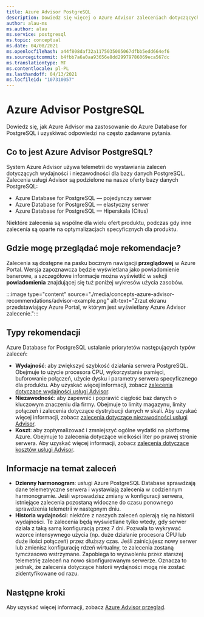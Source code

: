 ```yaml
---
title: Azure Advisor PostgreSQL
description: Dowiedz się więcej o Azure Advisor zaleceniach dotyczących usługi PostgreSQL.
author: alau-ms
ms.author: alau
ms.service: postgresql
ms.topic: conceptual
ms.date: 04/08/2021
ms.openlocfilehash: a44f808daf32a1175035005067dfbb5edd664ef6
ms.sourcegitcommit: b4fbb7a6a0aa93656e8dd29979786069eca567dc
ms.translationtype: MT
ms.contentlocale: pl-PL
ms.lasthandoff: 04/13/2021
ms.locfileid: "107310057"
---
```

# <a name="azure-advisor-for-postgresql"></a>Azure Advisor PostgreSQL
Dowiedz się, jak Azure Advisor ma zastosowanie do Azure Database for PostgreSQL i uzyskiwać odpowiedzi na często zadawane pytania.
## <a name="what-is-azure-advisor-for-postgresql"></a>Co to jest Azure Advisor PostgreSQL?
System Azure Advisor używa telemetrii do wystawiania zaleceń dotyczących wydajności i niezawodności dla bazy danych PostgreSQL. Zalecenia usługi Advisor są podzielone na nasze oferty bazy danych PostgreSQL:
* Azure Database for PostgreSQL — pojedynczy serwer
* Azure Database for PostgreSQL — elastyczny serwer
* Azure Database for PostgreSQL — Hiperskala (Citus)

Niektóre zalecenia są wspólne dla wielu ofert produktu, podczas gdy inne zalecenia są oparte na optymalizacjach specyficznych dla produktu.
## <a name="where-can-i-view-my-recommendations"></a>Gdzie mogę przeglądać moje rekomendacje?
Zalecenia są dostępne na pasku bocznym nawigacji **przeglądowej** w Azure Portal. Wersja zapoznawcza będzie wyświetlana jako powiadomienie banerowe, a szczegółowe informacje można wyświetlić w sekcji **powiadomienia** znajdującej się tuż poniżej wykresów użycia zasobów.

:::image type="content" source="./media/concepts-azure-advisor-recommendations/advisor-example.png" alt-text="Zrzut ekranu przedstawiający Azure Portal, w którym jest wyświetlany Azure Advisor zalecenie.":::

## <a name="recommendation-types"></a>Typy rekomendacji
Azure Database for PostgreSQL ustalanie priorytetów następujących typów zaleceń:
* **Wydajność**: aby zwiększyć szybkość działania serwera PostgreSQL. Obejmuje to użycie procesora CPU, wykorzystanie pamięci, buforowanie połączeń, użycie dysku i parametry serwera specyficznego dla produktu. Aby uzyskać więcej informacji, zobacz [zalecenia dotyczące wydajności usługi Advisor](../advisor/advisor-performance-recommendations.md).
* **Niezawodność**: aby zapewnić i poprawić ciągłość baz danych o kluczowym znaczeniu dla firmy. Obejmuje to limity magazynu, limity połączeń i zalecenia dotyczące dystrybucji danych w skali. Aby uzyskać więcej informacji, zobacz [zalecenia dotyczące niezawodności usługi Advisor](../advisor/advisor-high-availability-recommendations.md).
* **Koszt**: aby zoptymalizować i zmniejszyć ogólne wydatki na platformę Azure. Obejmuje to zalecenia dotyczące wielkości liter po prawej stronie serwera. Aby uzyskać więcej informacji, zobacz [zalecenia dotyczące kosztów usługi Advisor](../advisor/advisor-cost-recommendations.md).

## <a name="understanding-your-recommendations"></a>Informacje na temat zaleceń
* **Dzienny harmonogram**: usługi Azure PostgreSQL Database sprawdzają dane telemetryczne serwera i wystawiają zalecenia w codziennym harmonogramie. Jeśli wprowadzisz zmiany w konfiguracji serwera, istniejące zalecenia pozostaną widoczne do czasu ponownego sprawdzenia telemetrii w następnym dniu. 
* **Historia wydajności**: niektóre z naszych zaleceń opierają się na historii wydajności. Te zalecenia będą wyświetlane tylko wtedy, gdy serwer działa z taką samą konfiguracją przez 7 dni. Pozwala to wykrywać wzorce intensywnego użycia (np. duże działanie procesora CPU lub duże ilości połączeń) przez dłuższy czas. Jeśli zainicjujesz nowy serwer lub zmienisz konfigurację rdzeń wirtualny, te zalecenia zostaną tymczasowo wstrzymane. Zapobiega to wyzwoleniu przez starszej telemetrię zaleceń na nowo skonfigurowanym serwerze. Oznacza to jednak, że zalecenia dotyczące historii wydajności mogą nie zostać zidentyfikowane od razu.

## <a name="next-steps"></a>Następne kroki
Aby uzyskać więcej informacji, zobacz [Azure Advisor przegląd](../advisor/advisor-overview.md).
